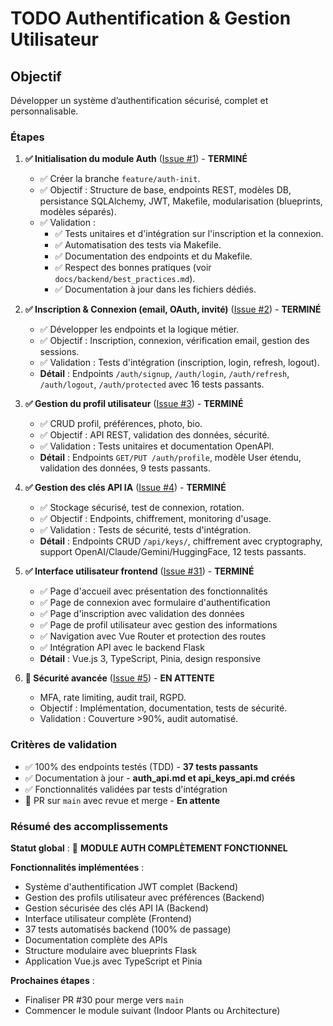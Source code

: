 # TODO Authentification & Gestion Utilisateur

## Objectif
Développer un système d’authentification sécurisé, complet et personnalisable.

### Étapes
1. **✅ Initialisation du module Auth** ([Issue #1](https://github.com/MrRaph/Bloomzy/issues/1)) - **TERMINÉ**
   - ✅ Créer la branche `feature/auth-init`.
   - ✅ Objectif : Structure de base, endpoints REST, modèles DB, persistance SQLAlchemy, JWT, Makefile, modularisation (blueprints, modèles séparés).
   - ✅ Validation :
       - ✅ Tests unitaires et d'intégration sur l'inscription et la connexion.
       - ✅ Automatisation des tests via Makefile.
       - ✅ Documentation des endpoints et du Makefile.
       - ✅ Respect des bonnes pratiques (voir `docs/backend/best_practices.md`).
       - ✅ Documentation à jour dans les fichiers dédiés.

2. **✅ Inscription & Connexion (email, OAuth, invité)** ([Issue #2](https://github.com/MrRaph/Bloomzy/issues/2)) - **TERMINÉ**
   - ✅ Développer les endpoints et la logique métier.
   - ✅ Objectif : Inscription, connexion, vérification email, gestion des sessions.
   - ✅ Validation : Tests d'intégration (inscription, login, refresh, logout).
   - **Détail** : Endpoints `/auth/signup`, `/auth/login`, `/auth/refresh`, `/auth/logout`, `/auth/protected` avec 16 tests passants.

3. **✅ Gestion du profil utilisateur** ([Issue #3](https://github.com/MrRaph/Bloomzy/issues/3)) - **TERMINÉ**
   - ✅ CRUD profil, préférences, photo, bio.
   - ✅ Objectif : API REST, validation des données, sécurité.
   - ✅ Validation : Tests unitaires et documentation OpenAPI.
   - **Détail** : Endpoints `GET/PUT /auth/profile`, modèle User étendu, validation des données, 9 tests passants.

4. **✅ Gestion des clés API IA** ([Issue #4](https://github.com/MrRaph/Bloomzy/issues/4)) - **TERMINÉ**
   - ✅ Stockage sécurisé, test de connexion, rotation.
   - ✅ Objectif : Endpoints, chiffrement, monitoring d'usage.
   - ✅ Validation : Tests de sécurité, tests d'intégration.
   - **Détail** : Endpoints CRUD `/api/keys/`, chiffrement avec cryptography, support OpenAI/Claude/Gemini/HuggingFace, 12 tests passants.

5. **✅ Interface utilisateur frontend** ([Issue #31](https://github.com/MrRaph/Bloomzy/issues/31)) - **TERMINÉ**
   - ✅ Page d'accueil avec présentation des fonctionnalités
   - ✅ Page de connexion avec formulaire d'authentification
   - ✅ Page d'inscription avec validation des données
   - ✅ Page de profil utilisateur avec gestion des informations
   - ✅ Navigation avec Vue Router et protection des routes
   - ✅ Intégration API avec le backend Flask
   - **Détail** : Vue.js 3, TypeScript, Pinia, design responsive

6. **🔄 Sécurité avancée** ([Issue #5](https://github.com/MrRaph/Bloomzy/issues/5)) - **EN ATTENTE**
   - MFA, rate limiting, audit trail, RGPD.
   - Objectif : Implémentation, documentation, tests de sécurité.
   - Validation : Couverture >90%, audit automatisé.

### Critères de validation
- ✅ 100% des endpoints testés (TDD) - **37 tests passants**
- ✅ Documentation à jour - **auth_api.md et api_keys_api.md créés**
- ✅ Fonctionnalités validées par tests d'intégration
- 🔄 PR sur `main` avec revue et merge - **En attente**

### Résumé des accomplissements
**Statut global** : 🎉 **MODULE AUTH COMPLÈTEMENT FONCTIONNEL**

**Fonctionnalités implémentées** :
- Système d'authentification JWT complet (Backend)
- Gestion des profils utilisateur avec préférences (Backend)
- Gestion sécurisée des clés API IA (Backend)
- Interface utilisateur complète (Frontend)
- 37 tests automatisés backend (100% de passage)
- Documentation complète des APIs
- Structure modulaire avec blueprints Flask
- Application Vue.js avec TypeScript et Pinia

**Prochaines étapes** :
- Finaliser PR #30 pour merge vers `main`
- Commencer le module suivant (Indoor Plants ou Architecture)
